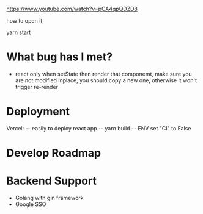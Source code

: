https://www.youtube.com/watch?v=pCA4qpQDZD8

how to open it

yarn start

# What bug has I met?

- react only when setState then render that componemt, make sure you are not modified inplace,
  you should copy a new one, otherwise it won't trigger re-render

# Deployment

Vercel:
-- easily to deploy react app
-- yarn build
-- ENV set "CI" to False

# Develop Roadmap

# Backend Support

- Golang with gin framework
- Google SSO
